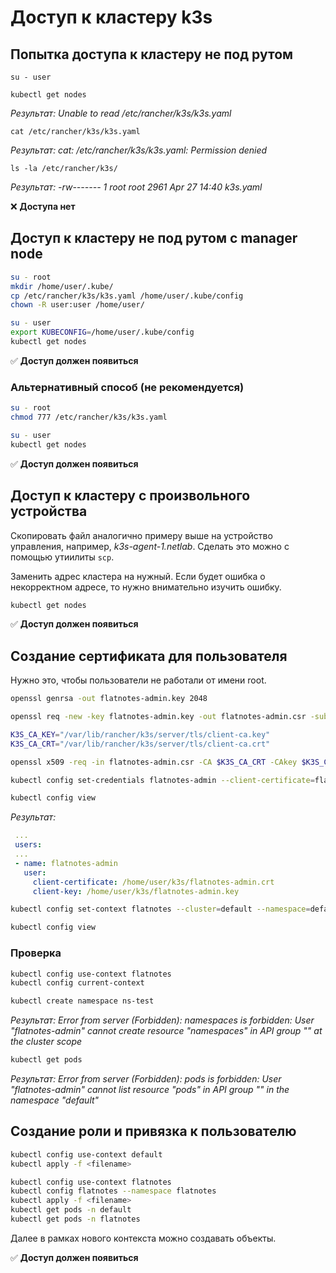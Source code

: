 # Доступ к кластеру k3s

## Попытка доступа к кластеру не под рутом

`su - user`

`kubectl get nodes`

*Результат:*
*Unable to read /etc/rancher/k3s/k3s.yaml*

`cat /etc/rancher/k3s/k3s.yaml`

*Результат:*
*cat: /etc/rancher/k3s/k3s.yaml: Permission denied*

`ls -la /etc/rancher/k3s/`

*Результат:*
*-rw------- 1 root root 2961 Apr 27 14:40 k3s.yaml*

❌ **Доступа нет**

## Доступ к кластеру не под рутом с manager node

```bash
su - root
mkdir /home/user/.kube/
cp /etc/rancher/k3s/k3s.yaml /home/user/.kube/config
chown -R user:user /home/user/

su - user
export KUBECONFIG=/home/user/.kube/config
kubectl get nodes
```

✅ **Доступ должен появиться**

### Альтернативный способ (не рекомендуется)

```bash
su - root
chmod 777 /etc/rancher/k3s/k3s.yaml

su - user
kubectl get nodes
```

✅ **Доступ должен появиться**

## Доступ к кластеру с произвольного устройства

Скопировать файл аналогично примеру выше на устройство управления, например, *k3s-agent-1.netlab*. Сделать это можно с помощью утиилиты `scp`.

Заменить адрес кластера на нужный. Если будет ошибка о некорректном адресе, то нужно внимательно изучить ошибку.

```bash
kubectl get nodes
```

✅ **Доступ должен появиться**

## Создание сертификата для пользователя

Нужно это, чтобы пользователи не работали от имени root.

```bash
openssl genrsa -out flatnotes-admin.key 2048

openssl req -new -key flatnotes-admin.key -out flatnotes-admin.csr -subj "/CN=flatnotes-admin/O=netlab"

K3S_CA_KEY="/var/lib/rancher/k3s/server/tls/client-ca.key"
K3S_CA_CRT="/var/lib/rancher/k3s/server/tls/client-ca.crt"

openssl x509 -req -in flatnotes-admin.csr -CA $K3S_CA_CRT -CAkey $K3S_CA_KEY -CAcreateserial -out flatnotes-admin.crt -days 7
```

```bash
kubectl config set-credentials flatnotes-admin --client-certificate=flatnotes-admin.crt --client-key=flatnotes-admin.key

kubectl config view
```

*Результат:*

```yaml
 ...
 users:
 ...
 - name: flatnotes-admin
   user:
     client-certificate: /home/user/k3s/flatnotes-admin.crt
     client-key: /home/user/k3s/flatnotes-admin.key
```

```bash
kubectl config set-context flatnotes --cluster=default --namespace=default --user=flatnotes-admin

kubectl config view
```

### Проверка

```bash
kubectl config use-context flatnotes
kubectl config current-context
```

```bash
kubectl create namespace ns-test
```

*Результат:*
*Error from server (Forbidden): namespaces is forbidden: User "flatnotes-admin" cannot create resource "namespaces" in API group "" at the cluster scope*

```bash
kubectl get pods
```

*Результат:*
*Error from server (Forbidden): pods is forbidden: User "flatnotes-admin" cannot list resource "pods" in API group "" in the namespace "default"*

## Создание роли и привязка к пользователю

```bash
kubectl config use-context default
kubectl apply -f <filename>
```

```bash
kubectl config use-context flatnotes
kubectl config flatnotes --namespace flatnotes
kubectl apply -f <filename>
kubectl get pods -n default
kubectl get pods -n flatnotes
```

Далее в рамках нового контекста можно создавать объекты.

✅ **Доступ должен появиться**
